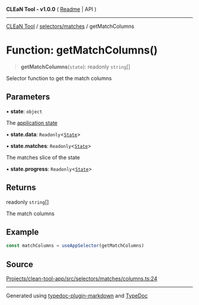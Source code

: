 **CLEaN Tool - v1.0.0** ( [Readme](../../../README.md) \| API )

***

[CLEaN Tool](../../../modules.md) / [selectors/matches](../README.md) / getMatchColumns

# Function: getMatchColumns()

> **getMatchColumns**(`state`): readonly `string`[]

Selector function to get the match columns

## Parameters

▪ **state**: `object`

The [application state](../../../app/store/type-aliases/AppState.md)

▪ **state.data**: `Readonly`\<[`State`](../../../reducers/data/interfaces/State.md)\>

▪ **state.matches**: `Readonly`\<[`State`](../../progress/progress/private/interfaces/State.md)\>

The matches slice of the state

▪ **state.progress**: `Readonly`\<[`State`](../../progress/progress/private/interfaces/State.md)\>

## Returns

readonly `string`[]

The match columns

## Example

```ts
const matchColumns = useAppSelector(getMatchColumns)
```

## Source

[Projects/clean-tool-app/src/selectors/matches/columns.ts:24](https://github.com/yuckyh/clean-tool-app/)

***

Generated using [typedoc-plugin-markdown](https://www.npmjs.com/package/typedoc-plugin-markdown) and [TypeDoc](https://typedoc.org/)
